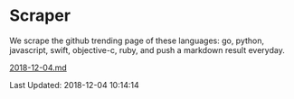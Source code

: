 # Scraper

We scrape the github trending page of these languages: go, python, javascript, swift, objective-c, ruby, and push a markdown result everyday.

[2018-12-04.md](https://github.com/henson/Scraper/blob/master/2018-12-04.md)

Last Updated: 2018-12-04 10:14:14